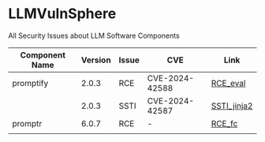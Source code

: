 # LLMVulnSphere

All Security Issues about LLM Software Components

| Component Name | Version | Issue | CVE | Link |
|----------------|---------|-------|-----|------|
| promptify | 2.0.3 | RCE | CVE-2024-42588 | [RCE_eval](https://github.com/VulnSphere/LLMVulnSphere/blob/main/Prompt/promptify/RCE_eval_2.0.3.md) |
| | 2.0.3 | SSTI | CVE-2024-42587 | [SSTI_jinja2](https://github.com/VulnSphere/LLMVulnSphere/blob/main/Prompt/promptify/SSTI_jinja2_2.0.3.md) |
| promptr | 6.0.7 | RCE | - | [RCE_fc](https://github.com/VulnSphere/LLMVulnSphere/blob/main/Prompt/promptr/RCE_FC_6.0.7.md) |
|  |  |  |  | []() |
